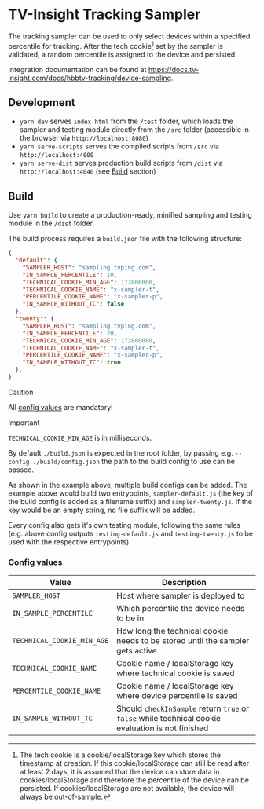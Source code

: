# TV-Insight Tracking Sampler

The tracking sampler can be used to only select devices within a specified percentile for tracking. After the tech cookie[^1] set by the sampler is validated, a random percentile is assigned to the device and persisted.

Integration documentation can be found at https://docs.tv-insight.com/docs/hbbtv-tracking/device-sampling.

## Development

- `yarn dev` serves `index.html` from the `/test` folder, which loads the sampler and testing module directly from the `/src` folder (accessible in the browser via `http://localhost:8080`)
- `yarn serve-scripts` serves the compiled scripts from `/src` via `http://localhost:4000`
- `yarn serve-dist` serves production build scripts from `/dist` via `http://localhost:4040` (see [Build](#build) section)

## Build

Use `yarn build` to create a production-ready, minified sampling and testing module in the `/dist` folder.

The build process requires a `build.json` file with the following structure:

```json
{
  "default": {
    "SAMPLER_HOST": "sampling.tvping.com",
    "IN_SAMPLE_PERCENTILE": 10,
    "TECHNICAL_COOKIE_MIN_AGE": 172800000,
    "TECHNICAL_COOKIE_NAME": "x-sampler-t",
    "PERCENTILE_COOKIE_NAME": "x-sampler-p",
    "IN_SAMPLE_WITHOUT_TC": false
  },
  "twenty": {
    "SAMPLER_HOST": "sampling.tvping.com",
    "IN_SAMPLE_PERCENTILE": 20,
    "TECHNICAL_COOKIE_MIN_AGE": 172800000,
    "TECHNICAL_COOKIE_NAME": "x-sampler-t",
    "PERCENTILE_COOKIE_NAME": "x-sampler-p",
    "IN_SAMPLE_WITHOUT_TC": true
  },
}
```
> [!CAUTION]
> All [config values](#config-values) are mandatory!

> [!IMPORTANT]
> `TECHNICAL_COOKIE_MIN_AGE` is in milliseconds.

By default `./build.json` is expected in the root folder, by passing e.g. `--config ./build/config.json` the path to the build config to use can be passed.

As shown in the example above, multiple build configs can be added. The example above would build two entrypoints, `sampler-default.js` (the key of the build config is added as a filename suffix) and `sampler-twenty.js`. If the key would be an empty string, no file suffix will be added.

Every config also gets it's own testing module, following the same rules (e.g. above config outputs `testing-default.js` and `testing-twenty.js` to be used with the respective entrypoints).

### Config values
| Value | Description |
| ---   | ---         |
| `SAMPLER_HOST` | Host where sampler is deployed to |
| `IN_SAMPLE_PERCENTILE` | Which percentile the device needs to be in |
| `TECHNICAL_COOKIE_MIN_AGE` | How long the technical cookie needs to be stored until the sampler gets active|
| `TECHNICAL_COOKIE_NAME` | Cookie name / localStorage key where technical cookie is saved |
| `PERCENTILE_COOKIE_NAME` | Cookie name / localStorage key where device percentile is saved |
| `IN_SAMPLE_WITHOUT_TC` | Should `checkInSample` return `true` or `false` while technical cookie evaluation is not finished |

[^1]: The tech cookie is a cookie/localStorage key which stores the timestamp at creation. If this cookie/localStorage can still be read after at least 2 days, it is assumed that the device can store data in cookies/localStorage and therefore the percentile of the device can be persisted. If cookies/localStorage are not available, the device will always be out-of-sample.
